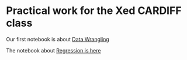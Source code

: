 # Practical work for the Xed CARDIFF class

Our first notebook is about [Data Wrangling](https://colab.research.google.com/github/demianw/Xed/blob/main/data_wrangling/notebook.ipynb)

The notebook about [Regression is here](https://colab.research.google.com/github/demianw/Xed/blob/main/ames_datasets/notebook_ames_datasets.ipynb)